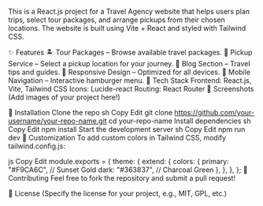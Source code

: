 This is a React.js project for a Travel Agency website that helps users plan trips, select tour packages, and arrange pickups from their chosen locations. The website is built using Vite + React and styled with Tailwind CSS.

✨ Features
🏝️ Tour Packages – Browse available travel packages.
🚗 Pickup Service – Select a pickup location for your journey.
📖 Blog Section – Travel tips and guides.
📱 Responsive Design – Optimized for all devices.
🍔 Mobile Navigation – Interactive hamburger menu.
🚀 Tech Stack
Frontend: React.js, Vite, Tailwind CSS
Icons: Lucide-react
Routing: React Router
📸 Screenshots
(Add images of your project here!)

🔧 Installation
Clone the repo
sh
Copy
Edit
git clone https://github.com/your-username/your-repo-name.git
cd your-repo-name
Install dependencies
sh
Copy
Edit
npm install
Start the development server
sh
Copy
Edit
npm run dev
🎨 Customization
To add custom colors in Tailwind CSS, modify tailwind.config.js:

js
Copy
Edit
module.exports = {
  theme: {
    extend: {
      colors: {
        primary: "#F9CA6C", // Sunset Gold
        dark: "#363837", // Charcoal Green
      },
    },
  },
};
🤝 Contributing
Feel free to fork the repository and submit a pull request!

📜 License
(Specify the license for your project, e.g., MIT, GPL, etc.)

